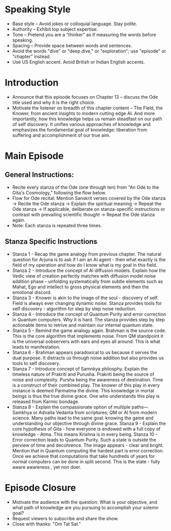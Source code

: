 # Speaking Style 

- Base style – Avoid jokes or colloquial language. Stay polite.  
- Authority – Exhibit top subject expertise.  
- Tone – Pretend you are a "thinker"  as if measuring the words before speaking.  
- Spacing – Provide space between words and sentences.  
- Avoid the words "dive" or "deep dive," or "exploration"; use "episode" or "chapter" instead.  
- Use US English accent. Avoid British or Indian English accents.  

# Introduction 

- Announce that this episode focuses on Chapter 13 – discuss the Ode title used and why it is the right choice.  
- Motivate the listener on breadth of this chapter content – The Field, the Knower, from ancient insights to modern cutting edge AI. And more importantly, how this knowledge helps us remain steadfast on our path of self discovery. It unifies various approaches of knowledge and emphasizes the fundamental goal of knowledge: liberation from suffering and accomplishment of our true aim.  

# Main Episode

## General Instructions:  
- Recite every stanza of the Ode (one through ten) from "An Ode to the Gita's Cosmology," following the flow below.  
- Flow for Ode recital: Mention Sanskrit verses covered by the Ode stanza → Recite the Ode stanza → Explain the spiritual meaning → Repeat the Ode stanza → If applicable, deliberate on stanza-specific instructions or contrast with prevailing scientific thought → Repeat the Ode stanza again.  
- Note: Each stanza is repeated three times.

## Stanza Specific Instructions  
- Stanza 1 - Recap the game analogy from previous chapter. The natural question for Arjuna is to ask if I am an AI agent - then what exactly is the field of my operation and how do I know what is my goal in this field.
- Stanza 2 - Introduce the concept of AI diffusion models. Explain how the Vedic view of creation perfectly matches with diffusion model noise addition phase - unfolding systematically from subtle elements such as Mahat, Ego and intellect to gross physical elements and then the emotional discord. 
- Stanza 3 - Knower is akin to the image of the soul - discovery of self. Field is always ever changing dynamic noise. Stanza provides tools for self discovery - algorithm for step by step noise reduction.
- Stanza 4 - Introduce the concept of Quantum Purity and error correction in Quantum computers. Why it is hard. The stanza provides step by step actionable items to retrive and maintain our internal quantum state.
- Stanza 5 - Remind the game analogy again. Brahman is the source code. This is the core algorithm that implements noise. From QM standpoint it is the universal oobservers with ears and eyes all around. This is what leads to manifestation.
- Stanza 6 - Brahman appears paradoxical to us because it serves the dual purpose. It distracts us through noise addition but also provides us tools to self discovery.
- Stanza 7 - Introduce concept of Samnkya philosphy. Explain the timeless nature of Prakriti and Purusha. Prakriti being the source of noise and complexity. Pursha being the awareness of destination.  Time is a construct of their combined play. The knower of this play in every instance is deemed Parmatma the divine. This knowledge in mortal beings is thus the true divine grace. One who understands this play is released from Karmic bondage. 
- Stanza 8 - Explain the compassionate option of multiple paths—Samkhya or Advaita Vedanta from scriptures; QM or AI from modern science. Many paths lead to the same goal: knowing the game and understanding our objective through divine grace.
Stanza 9 - Explain the core hypothesis of Gita - how everyone is endowed with a full copy of knowledge - Atma. This means Krishna is in every being. 
Stanza 10 - Error correction leads to Quantum Purity. Such a state is outside the perview of time and decohrence. The image appears - clear and bright. Mention that in Quantum computing the hardest part is error correction. Once we achieve that computations that take hundreds of years for normal computers can be done in split second. This is the state - fully aware awareness , yet non doer.

# Episode Closure

- Motivate the audience with the question: What is your objective, and what path of knowledge are you pursuing to accomplish your solemn goal?  
- Request viewers to subscribe and share the show.  
- Close with thanks: "Om Tat Sat."  

